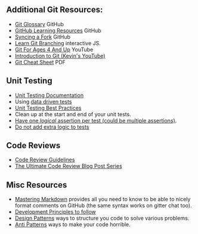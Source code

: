 ## Additional Git Resources:
- [Git Glossary](https://help.github.com/articles/github-glossary/) GitHub
- [GitHub Learning Resources](https://try.github.io/) GitHub
- [Syncing a Fork](https://help.github.com/articles/syncing-a-fork/) GitHub
- [Learn Git Branching](https://learngitbranching.js.org/) interactive JS.
- [Git For Ages 4 And Up](https://www.youtube.com/watch?v=3m7BgIvC-uQ) YouTube
- [Introduction to Git (Kevin's YouTube)](https://www.youtube.com/watch?v=4UvCz4BQnW0)
- [Git Cheat Sheet](https://education.github.com/git-cheat-sheet-education.pdf) PDF

## Unit Testing
- [Unit Testing Documentation](https://learn.microsoft.com/visualstudio/test/unit-test-your-code&WT.mc_id=8B97120A00B57354)
- Using [data driven tests](https://learn.microsoft.com/dotnet/core/testing/unit-testing-with-mstest?WT.mc_id=8B97120A00B57354#add-more-features)
- [Unit Testing Best Practices](https://learn.microsoft.com/en-us/dotnet/core/testing/unit-testing-best-practices?WT.mc_id=8B97120A00B57354)
- Clean up at the start and end of your unit tests.
- [Have one _logical_ assertion per test (could be multiple assertions)](https://learn.microsoft.com/en-us/dotnet/core/testing/unit-testing-best-practices?WT.mc_id=8B97120A00B57354#avoid-multiple-acts).
- [Do not add extra logic to tests](https://learn.microsoft.com/dotnet/core/testing/unit-testing-best-practices?WT.mc_id=8B97120A00B57354#avoid-logic-in-tests)

## Code Reviews
- [Code Review Guidelines](https://intellitect.com/code-reviews/)
- [The Ultimate Code Review Blog Post Series](https://www.michaelagreiler.com/code-review-blog-post-series/)

## Misc Resources
- [Mastering Markdown](https://guides.github.com/features/mastering-markdown/) provides all you need to know to be able to nicely format comments on GitHub (the same syntax works on gitter chat too).
- [Development Principles to follow](https://deviq.com/category/principles/)
- [Design Patterns](https://deviq.com/category/patterns/) ways to structure you code to solve various problems.
- [Anti Patterns](https://deviq.com/category/antipatterns/) ways to make your code horrible.
